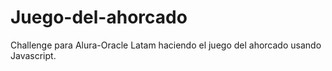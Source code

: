 # Juego-del-ahorcado
Challenge para Alura-Oracle Latam haciendo el juego del ahorcado usando Javascript.
